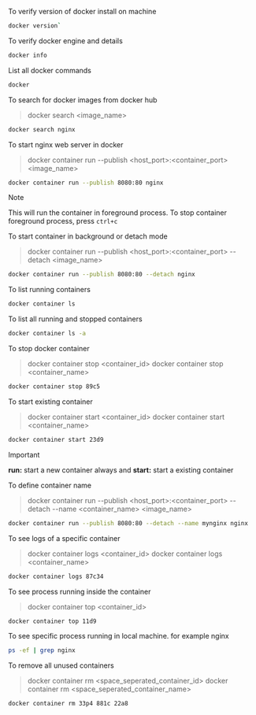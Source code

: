 To verify version of docker install on machine
```bash
docker version`
```

To verify docker engine and details
```bash
docker info
```

List all docker commands
```bash
docker
```

To search for docker images from docker hub
> docker search <image_name>
```bash
docker search nginx
```

To start nginx web server in docker
> docker container run --publish <host_port>:<container_port> <image_name>
```bash
docker container run --publish 8080:80 nginx
```
> [!NOTE]
> This will run the container in foreground process. To stop container foreground process, press `ctrl+c`

To start container in background or detach mode
> docker container run --publish <host_port>:<container_port> --detach <image_name>
```bash
docker container run --publish 8080:80 --detach nginx
```

To list running containers
```bash
docker container ls
```

To list all running and stopped containers
```bash
docker container ls -a
```

To stop docker container
> docker container stop <container_id>
> docker container stop <container_name>
```bash
docker container stop 89c5
```

To start existing container
> docker container start <container_id>
> docker container start <container_name>
```bash
docker container start 23d9
```
> [!IMPORTANT]
> **run:** start a new container always and **start:** start a existing container

To define container name
> docker container run --publish <host_port>:<container_port> --detach --name <container_name> <image_name>
```bash
docker container run --publish 8080:80 --detach --name mynginx nginx
```

To see logs of a specific container
> docker container logs <container_id>
> docker container logs <container_name>
```bash
docker container logs 87c34
```

To see process running inside the container
> docker container top <container_id>
```bash
docker container top 11d9
```

To see specific process running in local machine. for example nginx
```bash
ps -ef | grep nginx
```

To remove all unused containers
> docker container rm <space_seperated_container_id>
> docker container rm <space_seperated_container_name>
```bash
docker container rm 33p4 881c 22a8
```




